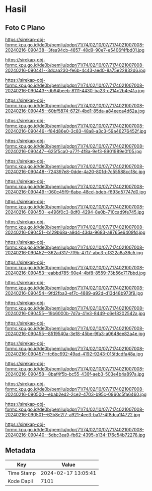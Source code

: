 # Hasil

## Foto C Plano

https://sirekap-obj-formc.kpu.go.id/de0b/pemilu/pdpr/71/74/02/10/07/7174021007008-20240216-090438--3fea94cb-4857-48d9-90e7-e5406f4fbd01.jpg

https://sirekap-obj-formc.kpu.go.id/de0b/pemilu/pdpr/71/74/02/10/07/7174021007008-20240216-090441--3dcaa230-fe6b-4c43-aed0-8a75e22832d6.jpg

https://sirekap-obj-formc.kpu.go.id/de0b/pemilu/pdpr/71/74/02/10/07/7174021007008-20240216-090443--db94beeb-8111-4430-ba23-c214c2b4e41a.jpg

https://sirekap-obj-formc.kpu.go.id/de0b/pemilu/pdpr/71/74/02/10/07/7174021007008-20240216-090445--60bf5874-672f-4bd1-85da-a84eeca4d62a.jpg

https://sirekap-obj-formc.kpu.go.id/de0b/pemilu/pdpr/71/74/02/10/07/7174021007008-20240216-090446--f84d86e0-3c83-48a8-a3c3-59a46276452f.jpg

https://sirekap-obj-formc.kpu.go.id/de0b/pemilu/pdpr/71/74/02/10/07/7174021007008-20240216-090447--625f5ca0-a77f-4f8a-9ef3-8901989e0f05.jpg

https://sirekap-obj-formc.kpu.go.id/de0b/pemilu/pdpr/71/74/02/10/07/7174021007008-20240216-090448--724397e8-0dde-4a20-801d-7c55588cc18c.jpg

https://sirekap-obj-formc.kpu.go.id/de0b/pemilu/pdpr/71/74/02/10/07/7174021007008-20240216-090449--060c45f9-6abe-48cd-bdeb-f693d57747d0.jpg

https://sirekap-obj-formc.kpu.go.id/de0b/pemilu/pdpr/71/74/02/10/07/7174021007008-20240216-090450--e496f0c3-8df0-4294-8e0b-710cad9fe745.jpg

https://sirekap-obj-formc.kpu.go.id/de0b/pemilu/pdpr/71/74/02/10/07/7174021007008-20240216-090451--b129b68a-a9d4-43da-9683-a8765e6409fd.jpg

https://sirekap-obj-formc.kpu.go.id/de0b/pemilu/pdpr/71/74/02/10/07/7174021007008-20240216-090452--362ad317-7f9b-4717-abc3-cf322a8a36c5.jpg

https://sirekap-obj-formc.kpu.go.id/de0b/pemilu/pdpr/71/74/02/10/07/7174021007008-20240216-090453--eabbd785-90e4-4bf8-8559-73b56c717bbd.jpg

https://sirekap-obj-formc.kpu.go.id/de0b/pemilu/pdpr/71/74/02/10/07/7174021007008-20240216-090454--9fd2fba3-ef7c-4889-a92d-d13d48b973f9.jpg

https://sirekap-obj-formc.kpu.go.id/de0b/pemilu/pdpr/71/74/02/10/07/7174021007008-20240216-090455--19b6000b-7d7a-41e3-8449-c6e18202542a.jpg

https://sirekap-obj-formc.kpu.go.id/de0b/pemilu/pdpr/71/74/02/10/07/7174021007008-20240216-090455--8519540a-3e18-45be-9fa3-a0648ee82a4e.jpg

https://sirekap-obj-formc.kpu.go.id/de0b/pemilu/pdpr/71/74/02/10/07/7174021007008-20240216-090457--fc6bc992-49ad-4192-9243-015fdcdfa48a.jpg

https://sirekap-obj-formc.kpu.go.id/de0b/pemilu/pdpr/71/74/02/10/07/7174021007008-20240216-090458--8baf4f5b-bc55-436f-aeb3-503e4b4a897a.jpg

https://sirekap-obj-formc.kpu.go.id/de0b/pemilu/pdpr/71/74/02/10/07/7174021007008-20240216-090500--ebab2ed2-2ce2-4703-b95c-0960c5fa6460.jpg

https://sirekap-obj-formc.kpu.go.id/de0b/pemilu/pdpr/71/74/02/10/07/7174021007008-20240216-090501--62b8e2f7-a921-4ee3-ba17-4f8dca1f4722.jpg

https://sirekap-obj-formc.kpu.go.id/de0b/pemilu/pdpr/71/74/02/10/07/7174021007008-20240216-090440--5dbc3ea9-fb62-4395-b134-176c54b72278.jpg


## Metadata

| Key        | Value               |
| ---------- | ------------------- |
| Time Stamp | 2024-02-17 13:05:41 |
| Kode Dapil | 7101                |



